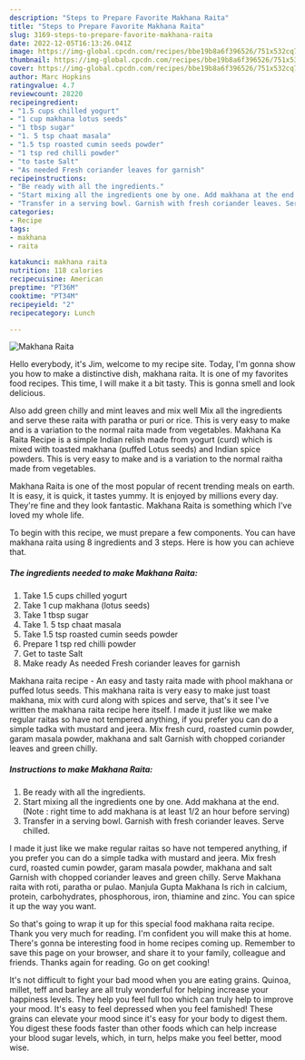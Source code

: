 ```yaml
---
description: "Steps to Prepare Favorite Makhana Raita"
title: "Steps to Prepare Favorite Makhana Raita"
slug: 3169-steps-to-prepare-favorite-makhana-raita
date: 2022-12-05T16:13:26.041Z
image: https://img-global.cpcdn.com/recipes/bbe19b8a6f396526/751x532cq70/makhana-raita-recipe-main-photo.jpg
thumbnail: https://img-global.cpcdn.com/recipes/bbe19b8a6f396526/751x532cq70/makhana-raita-recipe-main-photo.jpg
cover: https://img-global.cpcdn.com/recipes/bbe19b8a6f396526/751x532cq70/makhana-raita-recipe-main-photo.jpg
author: Marc Hopkins
ratingvalue: 4.7
reviewcount: 28220
recipeingredient:
- "1.5 cups chilled yogurt"
- "1 cup makhana lotus seeds"
- "1 tbsp sugar"
- "1. 5 tsp chaat masala"
- "1.5 tsp roasted cumin seeds powder"
- "1 tsp red chilli powder"
- "to taste Salt"
- "As needed Fresh coriander leaves for garnish"
recipeinstructions:
- "Be ready with all the ingredients."
- "Start mixing all the ingredients one by one. Add makhana at the end. (Note : right time to add makhana is at least 1/2 an hour before serving)"
- "Transfer in a serving bowl. Garnish with fresh coriander leaves. Serve chilled."
categories:
- Recipe
tags:
- makhana
- raita

katakunci: makhana raita 
nutrition: 118 calories
recipecuisine: American
preptime: "PT36M"
cooktime: "PT34M"
recipeyield: "2"
recipecategory: Lunch

---
```



![Makhana Raita](https://img-global.cpcdn.com/recipes/bbe19b8a6f396526/751x532cq70/makhana-raita-recipe-main-photo.jpg)

Hello everybody, it's Jim, welcome to my recipe site. Today, I'm gonna show you how to make a distinctive dish, makhana raita. It is one of my favorites food recipes. This time, I will make it a bit tasty. This is gonna smell and look delicious.

Also add green chilly and mint leaves and mix well Mix all the ingredients and serve these raita with paratha or puri or rice. This is very easy to make and is a variation to the normal raita made from vegetables. Makhana Ka Raita Recipe is a simple Indian relish made from yogurt (curd) which is mixed with toasted makhana (puffed Lotus seeds) and Indian spice powders. This is very easy to make and is a variation to the normal raitha made from vegetables.

Makhana Raita is one of the most popular of recent trending meals on earth. It is easy, it is quick, it tastes yummy. It is enjoyed by millions every day. They're fine and they look fantastic. Makhana Raita is something which I've loved my whole life.


To begin with this recipe, we must prepare a few components. You can have makhana raita using 8 ingredients and 3 steps. Here is how you can achieve that.

<!--inarticleads1-->

##### The ingredients needed to make Makhana Raita:

1. Take 1.5 cups chilled yogurt
1. Take 1 cup makhana (lotus seeds)
1. Take 1 tbsp sugar
1. Take 1. 5 tsp chaat masala
1. Take 1.5 tsp roasted cumin seeds powder
1. Prepare 1 tsp red chilli powder
1. Get to taste Salt
1. Make ready As needed Fresh coriander leaves for garnish


Makhana raita recipe - An easy and tasty raita made with phool makhana or puffed lotus seeds. This makhana raita is very easy to make just toast makhana, mix with curd along with spices and serve, that&#39;s it see I&#39;ve written the makhana raita recipe here itself. I made it just like we make regular raitas so have not tempered anything, if you prefer you can do a simple tadka with mustard and jeera. Mix fresh curd, roasted cumin powder, garam masala powder, makhana and salt Garnish with chopped coriander leaves and green chilly. 

<!--inarticleads2-->

##### Instructions to make Makhana Raita:

1. Be ready with all the ingredients.
1. Start mixing all the ingredients one by one. Add makhana at the end. (Note : right time to add makhana is at least 1/2 an hour before serving)
1. Transfer in a serving bowl. Garnish with fresh coriander leaves. Serve chilled.


I made it just like we make regular raitas so have not tempered anything, if you prefer you can do a simple tadka with mustard and jeera. Mix fresh curd, roasted cumin powder, garam masala powder, makhana and salt Garnish with chopped coriander leaves and green chilly. Serve Makhana raita with roti, paratha or pulao. Manjula Gupta Makhana Is rich in calcium, protein, carbohydrates, phosphorous, iron, thiamine and zinc. You can spice it up the way you want. 

So that's going to wrap it up for this special food makhana raita recipe. Thank you very much for reading. I'm confident you will make this at home. There's gonna be interesting food in home recipes coming up. Remember to save this page on your browser, and share it to your family, colleague and friends. Thanks again for reading. Go on get cooking!

It's not difficult to fight your bad mood when you are eating grains. Quinoa, millet, teff and barley are all truly wonderful for helping increase your happiness levels. They help you feel full too which can truly help to improve your mood. It's easy to feel depressed when you feel famished! These grains can elevate your mood since it's easy for your body to digest them. You digest these foods faster than other foods which can help increase your blood sugar levels, which, in turn, helps make you feel better, mood wise.
